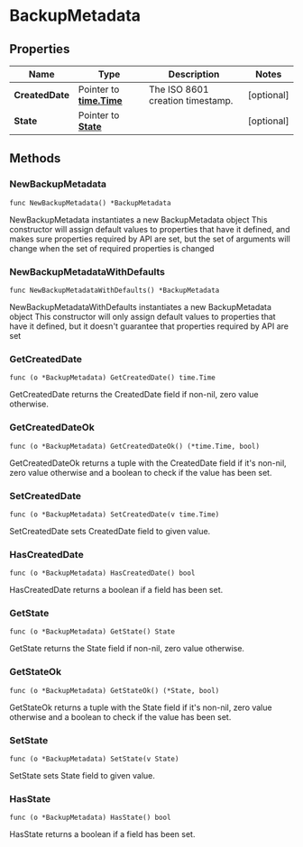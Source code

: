 # BackupMetadata

## Properties

|Name | Type | Description | Notes|
|------------ | ------------- | ------------- | -------------|
|**CreatedDate** | Pointer to [**time.Time**](time.Time.md) | The ISO 8601 creation timestamp. | [optional] |
|**State** | Pointer to [**State**](State.md) |  | [optional] |

## Methods

### NewBackupMetadata

`func NewBackupMetadata() *BackupMetadata`

NewBackupMetadata instantiates a new BackupMetadata object
This constructor will assign default values to properties that have it defined,
and makes sure properties required by API are set, but the set of arguments
will change when the set of required properties is changed

### NewBackupMetadataWithDefaults

`func NewBackupMetadataWithDefaults() *BackupMetadata`

NewBackupMetadataWithDefaults instantiates a new BackupMetadata object
This constructor will only assign default values to properties that have it defined,
but it doesn't guarantee that properties required by API are set

### GetCreatedDate

`func (o *BackupMetadata) GetCreatedDate() time.Time`

GetCreatedDate returns the CreatedDate field if non-nil, zero value otherwise.

### GetCreatedDateOk

`func (o *BackupMetadata) GetCreatedDateOk() (*time.Time, bool)`

GetCreatedDateOk returns a tuple with the CreatedDate field if it's non-nil, zero value otherwise
and a boolean to check if the value has been set.

### SetCreatedDate

`func (o *BackupMetadata) SetCreatedDate(v time.Time)`

SetCreatedDate sets CreatedDate field to given value.

### HasCreatedDate

`func (o *BackupMetadata) HasCreatedDate() bool`

HasCreatedDate returns a boolean if a field has been set.

### GetState

`func (o *BackupMetadata) GetState() State`

GetState returns the State field if non-nil, zero value otherwise.

### GetStateOk

`func (o *BackupMetadata) GetStateOk() (*State, bool)`

GetStateOk returns a tuple with the State field if it's non-nil, zero value otherwise
and a boolean to check if the value has been set.

### SetState

`func (o *BackupMetadata) SetState(v State)`

SetState sets State field to given value.

### HasState

`func (o *BackupMetadata) HasState() bool`

HasState returns a boolean if a field has been set.


